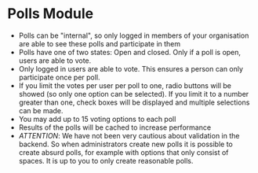 Polls Module
===

- Polls can be "internal", so only logged in members of your organisation are able to see these polls and participate in them
- Polls have one of two states: Open and closed. Only if a poll is open, users are able to vote.
- Only logged in users are able to vote. This ensures a person can only participate once per poll.
- If you limit the votes per user per poll to one, radio buttons will be showed (so only one option can be selected). 
If you limit it to a number greater than one, check boxes will be displayed and multiple selections can be made.
- You may add up to 15 voting options to each poll
- Results of the polls will be cached to increase performance
- _ATTENTION_: We have not been very cautious about validation in the backend. So when administrators create new polls it is possible to create absurd polls, for example with options that only consist of spaces. It is up to you to only create reasonable polls.
